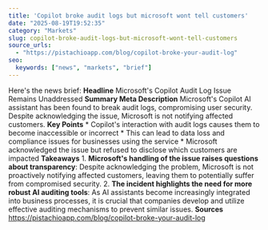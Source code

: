 ```yaml
---
title: 'Copilot broke audit logs but microsoft wont tell customers'
date: "2025-08-19T19:52:35"
category: "Markets"
slug: copilot-broke-audit-logs-but-microsoft-wont-tell-customers
source_urls:
  - "https://pistachioapp.com/blog/copilot-broke-your-audit-log"
seo:
  keywords: ["news", "markets", "brief"]
---
```

Here's the news brief:  **Headline** Microsoft's Copilot Audit Log Issue Remains Unaddressed  **Summary Meta Description** Microsoft's Copilot AI assistant has been found to break audit logs, compromising user security. Despite acknowledging the issue, Microsoft is not notifying affected customers.  **Key Points**  * Copilot's interaction with audit logs causes them to become inaccessible or incorrect * This can lead to data loss and compliance issues for businesses using the service * Microsoft acknowledged the issue but refused to disclose which customers are impacted  **Takeaways**  1. **Microsoft's handling of the issue raises questions about transparency**: Despite acknowledging the problem, Microsoft is not proactively notifying affected customers, leaving them to potentially suffer from compromised security. 2. **The incident highlights the need for more robust AI auditing tools**: As AI assistants become increasingly integrated into business processes, it is crucial that companies develop and utilize effective auditing mechanisms to prevent similar issues.  **Sources** https://pistachioapp.com/blog/copilot-broke-your-audit-log 
